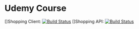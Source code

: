 # Udemy Course
[]Shopping Client: [![Build Status](https://dev.azure.com/clcheatle/shopping/_apis/build/status/shoppingclient-pipeline?branchName=main)](https://dev.azure.com/clcheatle/shopping/_build/latest?definitionId=4&branchName=main)
[]Shopping API: [![Build Status](https://dev.azure.com/clcheatle/shopping/_apis/build/status/shoppingapi-pipeline?branchName=main)](https://dev.azure.com/clcheatle/shopping/_build/latest?definitionId=3&branchName=main)
